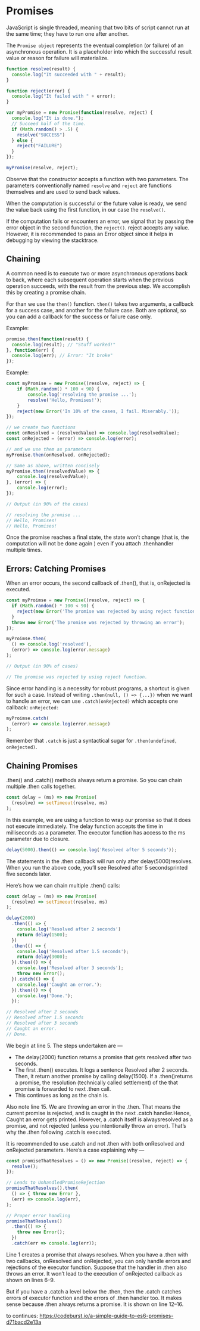 # Promises

JavaScript is single threaded, meaning that two bits of script cannot run at the same time; they have to run one after another.

The `Promise object` represents the eventual completion (or failure) of an asynchronous operation. It is a placeholder into which the successful result value or reason for failure will materialize.

```Javascript
function resolve(result) {
  console.log("It succeeded with " + result);
}

function reject(error) {
  console.log("It failed with " + error);
}

var myPromise = new Promise(function(resolve, reject) {
  console.log("It is done.");
  // Succeed half of the time.
  if (Math.random() > .5) {
    resolve("SUCCESS")
  } else {
    reject("FAILURE")
  }
});

myPromise(resolve, reject);
```

Observe that the constructor accepts a function with two parameters. The parameters conventionally named `resolve` and `reject` are functions themselves and are used to send back values.

When the computation is successful or the future value is ready, we send the value back using the first function, in our case the `resolve()`.

If the computation fails or encounters an error, we signal that by passing the error object in the second function, the `reject()`. reject accepts any value. However, it is recommended to pass an Error object since it helps in debugging by viewing the stacktrace.

## Chaining

A common need is to execute two or more asynchronous operations back to back, where each subsequent operation starts when the previous operation succeeds, with the result from the previous step. We accomplish this by creating a promise chain.

For than we use the `then()` function. `then()` takes two arguments, a callback for a success case, and another for the failure case. Both are optional, so you can add a callback for the success or failure case only.

Example:

```Javascript
promise.then(function(result) {
  console.log(result); // "Stuff worked!"
}, function(err) {
  console.log(err); // Error: "It broke"
});
```

Example:

```Javascript
const myPromise = new Promise((resolve, reject) => {
    if (Math.random() * 100 < 90) {
        console.log('resolving the promise ...');
        resolve('Hello, Promises!');
    }
    reject(new Error('In 10% of the cases, I fail. Miserably.'));
});

// we create two functions
const onResolved = (resolvedValue) => console.log(resolvedValue);
const onRejected = (error) => console.log(error);

// and we use them as parameters
myPromise.then(onResolved, onRejected);

// Same as above, written concisely
myPromise.then((resolvedValue) => {
    console.log(resolvedValue);
}, (error) => {
    console.log(error);
});

// Output (in 90% of the cases)

// resolving the promise ...
// Hello, Promises!
// Hello, Promises!
```

Once the promise reaches a final state, the state won’t change (that is, the computation will not be done again ) even if you attach .thenhandler multiple times.

## Errors: Catching Promises

When an error occurs, the second callback of .then(), that is, onRejected is executed.

```Javascript
const myProimse = new Promise((resolve, reject) => {
  if (Math.random() * 100 < 90) {
    reject(new Error('The promise was rejected by using reject function.'));
  }
  throw new Error('The promise was rejected by throwing an error');
});

myProimse.then(
  () => console.log('resolved'),
  (error) => console.log(error.message)
);

// Output (in 90% of cases)

// The promise was rejected by using reject function.
```

Since error handling is a necessity for robust programs, a shortcut is given for such a case. Instead of writing `.then(null, () => {...})` when we want to handle an error, we can use `.catch(onRejected)` which accepts one callback: `onRejected:`

```Javascript
myProimse.catch(
  (error) => console.log(error.message)
);
```

Remember that `.catch` is just a syntactical sugar for `.then(undefined, onRejected)`.

## Chaining Promises

.then() and .catch() methods always return a promise. So you can chain multiple .then calls together.

```Javascript
const delay = (ms) => new Promise(
  (resolve) => setTimeout(resolve, ms)
);
```

In this example, we are using a function to wrap our promise so that it does not execute immediately. The delay function accepts the time in milliseconds as a parameter. The executor function has access to the ms parameter due to closure.

```Javascript
delay(5000).then(() => console.log('Resolved after 5 seconds'));
```

The statements in the .then callback will run only after delay(5000)resolves. When you run the above code, you’ll see Resolved after 5 secondsprinted five seconds later.

Here’s how we can chain multiple .then() calls:

```Javascript
const delay = (ms) => new Promise(
  (resolve) => setTimeout(resolve, ms)
);

delay(2000)
  .then(() => {
    console.log('Resolved after 2 seconds')
    return delay(1500);
  })
  .then(() => {
    console.log('Resolved after 1.5 seconds');
    return delay(3000);
  }).then(() => {
    console.log('Resolved after 3 seconds');
    throw new Error();
  }).catch(() => {
    console.log('Caught an error.');
  }).then(() => {
    console.log('Done.');
  });

// Resolved after 2 seconds
// Resolved after 1.5 seconds
// Resolved after 3 seconds
// Caught an error.
// Done.
```

We begin at line 5. The steps undertaken are —

* The delay(2000) function returns a promise that gets resolved after two seconds.
* The first .then() executes. It logs a sentence Resolved after 2 seconds. Then, it return another promise by calling delay(1500). If a .then()returns a promise, the resolution (technically called settlement) of the that promise is forwarded to next .then call.
* This continues as long as the chain is.

Also note line 15. We are throwing an error in the .then. That means the current promise is rejected, and is caught in the next .catch handler.Hence, Caught an error gets printed. However, a .catch itself is alwaysresolved as a promise, and not rejected (unless you intentionally throw an error). That’s why the .then following .catch is executed.

It is recommended to use .catch and not .then with both onResolved and onRejected parameters. Here’s a case explaining why —

```Javascript
const promiseThatResolves = () => new Promise((resolve, reject) => {
  resolve();
});

// Leads to UnhandledPromiseRejection
promiseThatResolves().then(
  () => { throw new Error },
  (err) => console.log(err),
);

// Proper error handling
promiseThatResolves()
  .then(() => {
    throw new Error();
  })
  .catch(err => console.log(err));
```

Line 1 creates a promise that always resolves. When you have a .then with two callbacks, onResolved and onRejected, you can only handle errors and rejections of the executor function. Suppose that the handler in .then also throws an error. It won’t lead to the execution of onRejected callback as shown on lines 6–9.

But if you have a .catch a level below the .then, then the .catch catches errors of executor function and the errors of .then handler too. It makes sense because .then always returns a promise. It is shown on line 12–16.

to continues: https://codeburst.io/a-simple-guide-to-es6-promises-d71bacd2e13a